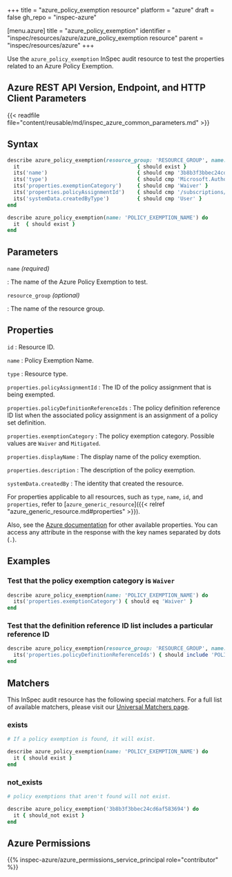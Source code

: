+++
title = "azure_policy_exemption resource"
platform = "azure"
draft = false
gh_repo = "inspec-azure"

[menu.azure]
title = "azure_policy_exemption"
identifier = "inspec/resources/azure/azure_policy_exemption resource"
parent = "inspec/resources/azure"
+++

Use the `azure_policy_exemption` InSpec audit resource to test the properties related to an Azure Policy Exemption.

## Azure REST API Version, Endpoint, and HTTP Client Parameters

{{< readfile file="content/reusable/md/inspec_azure_common_parameters.md" >}}

## Syntax

```ruby
describe azure_policy_exemption(resource_group: 'RESOURCE_GROUP', name: 'POLICY_EXEMPTION_NAME') do
  it                                      { should exist }
  its('name')                             { should cmp '3b8b3f3bbec24cd6af583694' }
  its('type')                             { should cmp 'Microsoft.Authorization/policyExemptions' }
  its('properties.exemptionCategory')     { should cmp 'Waiver' }
  its('properties.policyAssignmentId')    { should cmp '/subscriptions/ae640e6b-ba3e-4256-9d62-2993eecfa6f2/providers/Microsoft.Authorization/policyAssignments/CostManagement' }
  its('systemData.createdByType')         { should cmp 'User' }
end
```

```ruby
describe azure_policy_exemption(name: 'POLICY_EXEMPTION_NAME') do
  it  { should exist }
end
```

## Parameters

`name` _(required)_

: The name of the Azure Policy Exemption to test.

`resource_group` _(optional)_

: The name of the resource group.

## Properties

`id`
: Resource ID.

`name`
: Policy Exemption Name.

`type`
: Resource type.

`properties.policyAssignmentId`
: The ID of the policy assignment that is being exempted.

`properties.policyDefinitionReferenceIds`
: The policy definition reference ID list when the associated policy assignment is an assignment of a policy set definition.

`properties.exemptionCategory`
: The policy exemption category. Possible values are `Waiver` and `Mitigated`.

`properties.displayName`
: The display name of the policy exemption.

`properties.description`
: The description of the policy exemption.

`systemData.createdBy`
: The identity that created the resource.

For properties applicable to all resources, such as `type`, `name`, `id`, and `properties`, refer to [`azure_generic_resource`]({{< relref "azure_generic_resource.md#properties" >}}).

Also, see the [Azure documentation](https://docs.microsoft.com/en-us/rest/api/policy/policy-exemptions/get) for other available properties.
You can access any attribute in the response with the key names separated by dots (`.`).

## Examples

### Test that the policy exemption category is `Waiver`

```ruby
describe azure_policy_exemption(name: 'POLICY_EXEMPTION_NAME') do
  its('properties.exemptionCategory') { should eq 'Waiver' }
end
```

### Test that the definition reference ID list includes a particular reference ID

```ruby
describe azure_policy_exemption(resource_group: 'RESOURCE_GROUP', name: 'POLICY_EXEMPTION_NAME') do
  its('properties.policyDefinitionReferenceIds') { should include 'POLICY_DEFINITION_REFERENCE_ID' }
end
```

## Matchers

This InSpec audit resource has the following special matchers. For a full list of available matchers, please visit our [Universal Matchers page](/inspec/matchers/).

### exists

```ruby
# If a policy exemption is found, it will exist.

describe azure_policy_exemption(name: 'POLICY_EXEMPTION_NAME') do
  it { should exist }
end
```

### not_exists

```ruby
# policy exemptions that aren't found will not exist.

describe azure_policy_exemption('3b8b3f3bbec24cd6af583694') do
  it { should_not exist }
end
```

## Azure Permissions

{{% inspec-azure/azure_permissions_service_principal role="contributor" %}}
